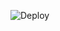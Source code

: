 ![Deploy](https://github.com/dsunnerer/labs/actions/workflows/lab2app-AutoDeployTrigger-f4b922c3-5ccc-4278-9acf-c96bb36186d8.yml/badge.svg)
